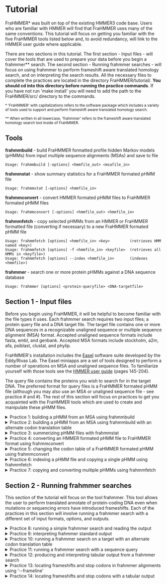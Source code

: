 # Tutorial

FraHMMER\* was built on top of the existing HMMER3 code base. Users who are familiar with HMMER will find that FraHMMER uses many of the same conventions. This tutorial will focus on getting you familiar with the five FraHMMER tools listed below and, to avoid redundancy, will link to the HMMER user guide where applicable. 

There are two sections in this tutorial. The first section - Input files - will cover the tools that are used to prepare your data before you begin a frahmmer\*\* search. The second section - Running frahmmer searches - will focus on using frahmmer to perform frameshift aware translated homology search, and on interpreting the search results. All the necessary files to complete the practices are located in the directory FraHMMER/tutorial/. **You should cd into this directory before running the practice commands**. If you have not run 'make install' you will need to add the path to the FraHMMER/src/ directory to the commands.

<sup>\* 'FraHMMER' with capitalizations refers to the software package which includes a variety of tools used to support and perform frameshift aware translated homology search. </sup>

<sup>\*\* When written in all lowercase, 'frahmmer' refers to the frameshift aware translated homology search tool inside of FraHMMER.</sup>


**Tools**
---

**frahmmbuild**   - build FraHMMER formatted profile hidden Markov models (pHMMs) from input multiple sequence alignments (MSAs) and save to file
```
Usage: frahmmbuild [-options] <hmmfile_out> <msafile_in>
```
**frahmmstat**   - show summary statistics for a FraHMMER formated pHMM file
```
Usage: frahmmstat [-options] <hmmfile_in>
```
**frahmmconvert** - convert HMMER formated pHMM files to FraHMMER formated pHMM files
```
Usage: frahmmconvert [-options] <hmmfile_out> <hmmfile_in>
```
**frahmmfetch**   - copy selected pHMMs from an HMMER or FraHMMER formatted file (converting if necessary) to a new FraHMMER formated pHMM file
```
Usage: frahmmfetch [options] <hmmfile_in> <key>         (retrieves HMM named <key>)
Usage: frahmmfetch [options] -f <hmmfile_in> <keyfile>  (retrieves all HMMs in <keyfile>)
Usage: frahmmfetch [options] --index <hmmfile_in>       (indexes <hmmfile>)
```
**frahmmer**      - search one or more protein pHMMs against a DNA sequence database
```
Usage: frahmmer [options] <protein-queryfile> <DNA-targetfile>
```


## Section 1 - Input files 

Before you begin using FraHMMER, it will be helpful to become familiar with the file types it uses. Each frahmmer search requires two input files; a protein query file and a DNA target file. The target file contains one or more DNA sequences in a recognizable unaligned sequence or multiple sequence alignment (MSA) format. Accepted unaligned sequence formats include fasta, embl, and genbank. Accepted MSA formats include stockholm, a2m, afa, psiblast, clustal, and phylip. 

FraHMMER's installation includes the [Easel](https://github.com/EddyRivasLab/easel) software suite developed by the Eddy/Rivas Lab.  The Easel miniapps are a set of tools designed to perform a number of operations on MSA and unaligned sequence files.  To familiarize yourself with those tools see the [HMMER user guide](http://eddylab.org/software/hmmer/Userguide.pdf) (pages 145-204). 

The query file contains the proteins you wish to search for in the target DNA. The preferred format for query files is a FraHMMER formated pHMM file (although you may also use an MSA or unaligned sequence file - see practice # and #). The rest of this section will focus on practices to get you acquainted with the FraHMMER tools which are used to create and manipulate these pHMM files.

<details><summary>Practice 1: building a pHMM from an MSA using frahmmbuild</summary>
<p>

The sensitivity of FraHMMER is powered, in large part, by the use of pHMMs. The pHMM files used by FraHMMER and nearly identical to the ones used by HMMER, but contain additional information needed to perform accurate frameshift-aware translations and provide reliable e-values. This additional information includes the frameshift rate and codon translation table to be used in the frahmmer search as well as tau and lambda values that define the curve for the pHMMs score distribution from the frameshift-aware Forward algorithm. If you would like more information on the other information in pHMM files see the [HMMER user guide](http://eddylab.org/software/hmmer/Userguide.pdf) (page 208). 
   
FraHMMER formated pHMMs can be created from MSA files using the tool frahmmbuild. The file MET.msa contains two stockholm formatted protein MSAs (note that stockholm is the only MSA format that allows multiple MSAs in a single file). You can build pHMMs from those MSAs and save them to the file MET.fhmm by running the following command: (note the file suffix '.fhmm' - this can help distinguish FraHMMER formated pHMM files from HMMER formatted ones, which often have the suffix '.hmm')
   
```bash
   % frahmmbuild MET.fhmm MET.msa
```
Now compare the summary output that is printed to your stdout to the text below (the exact CPU and elapsed time will vary):

```bash
# input alignment file:             MET.msa
# output HMM file:                  MET.fhmm
# - - - - - - - - - - - - - - - - - - - - - - - - - - - - - - - - - - - -

# idx    name                  nseq  alen  mlen fs_prob codon_tbl eff_nseq re/pos description
# ------ -------------------- ----- ----- ----- ------- --------- -------- ------ -----------
  1      metC                    11   483   409 0.01000         1     0.60  0.591 Cystathionine beta-lyase
  2      metG                    24   494   458 0.01000         1     0.62  0.589 Methionine--tRNA ligase

# CPU time: 4.38u 0.00s 00:00:04.38 Elapsed: 00:00:02.33
```
   
The following is a brief description of each of the above fields. 

```
idx            Number, in order of the MSA file.

name           Name of the pHMM.

nseq           Number of sequences in the alignment this pHMM was built from.

alen           Length of alignment - number of columns in the MSA.

mlen           Length of the pHMM - number of match states.
   
fs_prob        The probability assigned to a nucleotide insertion that results in a frameshift

codon_tbl      The NCBI codon translation table ID assumed for the target DNA

eff_nseq       Effective sequence number. This was the “effective” number of independent sequences that frahmmbuild’s default “entropy weighting” step decided on, given the phylogenetic similarity of the nseq sequences in the input alignment. 

re/pos         Mean positional relative entropy, in bits. This can be ignored by most users. 
   
description    Description of the protein family - may be blank.
```
</p>
</details>

<details><summary>Practice 2: building a pHMM from an MSA using frahmmbuild with an alternate codon translation table</summary>
<p>

One of the fields that distinguishes a FraHMMER formatted pHMM file from an HMMER formated pHMM file is an [NCBI codon translation table ID](https://www.ncbi.nlm.nih.gov/Taxonomy/Utils/wprintgc.cgi). The correct codon table depends on the origins of the target DNA you intend to search the pHMMs against. When you run a frahmmer search, selecting the correct codon table will produce the highest quality alignments. Ensuring that the pHMMs were built with that same codon table will produce the most accurate e-values for those alignments. 
   
By default, frahmmbuild will use the standard code employed by eukaryotic nuclear DNA. To use an alternate codon translation table include the option --ct followed by a table ID from the list below:

```bash
id  description
--- -----------------------------------
  1 Standard
  2 Vertebrate mitochondrial
  3 Yeast mitochondrial
  4 Mold, protozoan, coelenterate mitochondrial; Mycoplasma/Spiroplasma
  5 Invertebrate mitochondrial
  6 Ciliate, dasycladacean, Hexamita nuclear
  9 Echinoderm and flatworm mitochondrial
 10 Euplotid nuclear
 11 Bacterial, archaeal; and plant plastid
 12 Alternative yeast
 13 Ascidian mitochondrial
 14 Alternative flatworm mitochondrial
 16 Chlorophycean mitochondrial
 21 Trematode mitochondrial
 22 Scenedesmus obliquus mitochondrial
 23 Thraustochytrium mitochondrial
 24 Pterobranchia mitochondrial
 25 Candidate Division SR1 and Gracilibacteria
```

In practice 8 you will search the pHMMs in MET.msa against a target sequence from the genome of an endosymbiotic bacteria that uses codon table 4. Running the following command will build the pHMMs using the correct codon table for that target:
   
```bash
   % frahmmbuild --ct 4 MET-ct4.fhmm MET.msa
```
   
The summary output should be nearly identical to that in Practice 1, except for the output file name and the codon table field which should now say 4 for both pHMMs. 

</p>
</details>

<details><summary>Practice 3: summerizing pHMM files with frahmmstat</summary>
<p>

Since a pHMM file may contain any number of individual models, it is useful to be able to quickly summarize the contents. The tool frahmmstat is designed to provide such a summary for FraHMMER formated pHMM files.  The following command will summarize the pHMM file built in practice 1:
   
```bash
   % frahmmstat MET.fhmm
```
   
This command should produce the following output to stdout:

```bash
#
# idx    name                 accession        nseq eff_nseq   mlen fs_prob codon_tbl re/pos
# ------ -------------------- ------------ -------- -------- ------ ------- --------- ------
  1      metC                 -                  11     0.60    409 0.01000         1   0.53
  2      metG                 -                  24     0.62    458 0.01000         1   0.53
```

The fields are mainly the same as those produced by frahmmbuild, and detailed in practice 1, except for the accession field which may contain an alphanumeric identifier for the protein family or be left blank if no accession is listed for the pHMM. 

</p>
</details>

<details><summary>Practice 4: converting an HMMER formated pHMM file to FraHMMER format using frahmmconvert</summary>
<p>

If you have an existing HMMER formatted pHMM file and want to use it to run a frahmmer search, you will first need to convert it to the FraHMMER format using frahmmconvert. The file tRNA-proteins.hmm contains 12 pHMMs in HMMER3 format. The following command will create the FraHMMER formatted file tRNA-proteins.fhmm containing the same three pHMMs:

```bash
   % frahmmconvert XXX.fhmm XXX.hmm
```
Your summary output should match that shown below.
   
```
# input HMM file:                   tRNA-proteins.hmm
# output HMM file:                  tRNA-proteins.fhmm
# - - - - - - - - - - - - - - - - - - - - - - - - - - - - - - - - - - - -

# idx    name                  nseq  mlen fs_prob codon_tbl eff_nseq re/pos description
# ------ -------------------- ----- ----- ------- --------- -------- ------ -----------
  1      ATE_N                   30    78 0.01000         1     1.11  0.726 Arginine-tRNA-protein transferase, N terminus
  2      GlutR_N                 12   152 0.01000         1     0.87  0.590 Glutamyl-tRNAGlu reductase, N-terminal domain
  3      PTH2                    10   116 0.01000         1     0.74  0.589 Peptidyl-tRNA hydrolase PTH2
  4      RtcB                    30   459 0.01000         1     0.83  0.590 tRNA-splicing ligase RtcB
  5      TGT                     15   238 0.01000         1     0.80  0.589 Queuine tRNA-ribosyltransferase
  6      Thg1                    30   131 0.01000         1     0.69  0.589 tRNAHis guanylyltransferase
  7      Trm56                   11   121 0.01000         1     0.64  0.590 tRNA ribose 2'-O-methyltransferase, aTrm56
  8      tRNA-synt_1_2           30   185 0.01000         1     0.91  0.590 Leucyl-tRNA synthetase, Domain 2
  9      tRNA-synt_1c_C          14   192 0.01000         1     0.81  0.591 tRNA synthetases class I (E and Q), anti-codon binding domain
  10     tRNA-synt_2d            19   247 0.01000         1     0.73  0.592 tRNA synthetases class II core domain (F)
  11     tRNA-Thr_ED             12   136 0.01000         1     0.63  0.590 Archaea-specific editing domain of threonyl-tRNA synthetase
  12     TruB_C                  11    56 0.01000         1     1.64  0.994 tRNA Pseudouridine synthase II, C terminal
```

</p>
</details>

<details><summary>Practice 5: changing the codon table of a FraHMMER formated pHMM using frahmmconvert</summary>
<p>
 
You can also use frahmmconvert to change the codon table of an existing FraHMMER pHMM file using the --ct flag. This is faster than rebuilding from the original MSA.  The following command will create the file tRNA-proteins-ct11.fhmm containing the same 12 pHMMs as tRNA-proteins.fhmm but modified to use NCBI codon translation table 11:
   
```bash
   % frahmmconvert --ct 11 tRNA-proteins-ct11.fhmm tRNA-proteins.fhmm
```

This should produce the following output:
 
```
# input HMM file:                   tRNA-proteins.fhmm
# output HMM file:                  tRNA-proteins=ct11.fhmm
# - - - - - - - - - - - - - - - - - - - - - - - - - - - - - - - - - - - -

# idx    name                  nseq  mlen fs_prob codon_tbl eff_nseq re/pos description
# ------ -------------------- ----- ----- ------- --------- -------- ------ -----------
  1      ATE_N                   30    78 0.01000        11     1.11  0.726 Arginine-tRNA-protein transferase, N terminus
  2      GlutR_N                 12   152 0.01000        11     0.87  0.590 Glutamyl-tRNAGlu reductase, N-terminal domain
  3      PTH2                    10   116 0.01000        11     0.74  0.589 Peptidyl-tRNA hydrolase PTH2
  4      RtcB                    30   459 0.01000        11     0.83  0.590 tRNA-splicing ligase RtcB
  5      TGT                     15   238 0.01000        11     0.80  0.589 Queuine tRNA-ribosyltransferase
  6      Thg1                    30   131 0.01000        11     0.69  0.589 tRNAHis guanylyltransferase
  7      Trm56                   11   121 0.01000        11     0.64  0.590 tRNA ribose 2'-O-methyltransferase, aTrm56
  8      tRNA-synt_1_2           30   185 0.01000        11     0.91  0.590 Leucyl-tRNA synthetase, Domain 2
  9      tRNA-synt_1c_C          14   192 0.01000        11     0.81  0.591 tRNA synthetases class I (E and Q), anti-codon binding domain
  10     tRNA-synt_2d            19   247 0.01000        11     0.73  0.592 tRNA synthetases class II core domain (F)
  11     tRNA-Thr_ED             12   136 0.01000        11     0.63  0.590 Archaea-specific editing domain of threonyl-tRNA synthetase
  12     TruB_C                  11    56 0.01000        11     1.64  0.994 tRNA Pseudouridine synthase II, C terminal
# CPU time: 8.65u 0.00s 00:00:08.65 Elapsed: 00:00:08.67
```
 
</p>
</details>

<details><summary>Practice 6: indexing a pHMM file and copying a single pHMM using frahmmfetch </summary>
<p>

If you only need to search with a single pHMM but it is located in a file with multiple pHMMs, you can save time by copying the desired pHMM to a new file using frahmmfetch. If the original file contains a large number of pHMMs, you may want to create an index file to speed up the fetch process.  The following command will index the create the index file tRNA-proteins.fhmm.ssi for the FraHMMER pHMM file created in Practice 4. 
```bash
   % frahmmfetch --index tRNA-proteins.fhmm 
```
The summary output should read as follows:
   
```
Working...    done.
Indexed 12 HMMs (12 names and 12 accessions).
SSI index written to file tRNA-proteins.fhmm.ssi
```
Whether or not you choose to create an index you will need the name of the pHMM you wish to copy to use as a key. The command below will copy the pHMM PTH2 from the tRNA-proteins.fhmm.  The -o flag will direct the copied pHMM to the specified output file (PTH2.hmm in this case). Otherwise, it will be printed to standard out. 
```bash
   % frahmmfetch -o PTH2.fhmm tRNA-proteins.fhmm PTH2
```
The summary output should simply read as:
```
Retrieved HMM PTH2.
```
</p>
</details>

<details><summary>Practice 7: copying and converting multiple pHMMs using frahmmfetch </summary>
<p>

You can also use frahmmfetch to copy multiple pHMMs. To do so you will need to create a key file that contains the names of all the pHMMs you wish to copy, with one name per line, and use the -f flag. If the original pHMM file is in HMMER format frahmmfetch will automatically convert it to FraHMMER format. The following command will copy all 3 of the pHMMs listed in the key file tRNA-synthetases-key.txt from an HMMER formated pHMM file, convert them to FraHMMER format, and print them to the output file tRNA-synthetases.fhmm.
   
```bash
   % frahmmfetch -f -o tRNA-synthetases.fhmm tRNA-proteins.hmm tRNA-synthetases-key.txt
```
   
The summary output should simply read as:
   
```
Retrieved 3 HMMs.
```
   
As with frahmmconvert, you can also use the --ct flag with frahmmfetch to change the codon table.
   
</p>
</details>

## Section 2 - Running frahmmer searches

This section of the tutorial will focus on the tool frahmmer. This tool allows the user to perform translated annotate of protein-coding DNA even when mutations or sequencing errors have introduced frameshifts. Each of the practices in this section will involve running a frahmmer search with a different set of input formats,  options, and outputs. 

<details><summary>Practice 8: running a simple frahmmer search and reading the output</summary>
<p>

Every frahmmer search requires two inputs - the query and the target.  In this practice, you will use the single pHMM in the file PTH2.fhmm as the query.  For the target, you will use a single DNA sequence in the file target-PTH2.fa. The -o flag is used to direct the standard output to the file PTH2.out. 
   
```bash
   % frahmmer -o PTH2.out PTH2.fhmm target-PTH2.fa
```
 
See Practice 9 for a breakdown of the frahmmer standard output in PTH2.out
  
    
</p>
</details>

<details><summary>Practice 9: interpreting frahmmer standard output</summary>
<p>

The file PTH2.out contains the standard frahmmer output for a search between the query file PTH2.fhmm and the target file target-PTH2.fa. If you open this file you will see that it is organized into the following sections:
     
   1) File Header - lines begin with '#' and contain basic information about the search parameters
```
# query HMM file:                  PTH2.fhmm
# target sequence database:        target-PTH2.fa
# frameshift probability:          0.010000
# codon translation table          1
# output directed to file:         PTH2.out
# - - - - - - - - - - - - - - - - - - - - - - - - - - - - - - - - - - - -   
```
    
   2) Query Header - includes a summary of each query and a hits list sorted by E-value.  For each hit, the query header lists the E-value, bit score, and bias score adjustment (for more information on bias scores see pages 60-61 of the [HMMER user guide](http://eddylab.org/software/hmmer/Userguide.pdf).  This is followed by name of the target sequence where the hit was located, the target sequence position for the start and end of the alignment, the number of frameshifts and stop codons in that alignment, and finally a target description (which may be blank).

```
   Query:       PTH2  [M=116]
   Accession:   PF01981.11
   Description: Peptidyl-tRNA hydrolase PTH2
   Scores for complete hits:
    E-value  score  bias  Sequence     start    end  shifts  stops  Description
    ------- ------ -----  --------     -----  -----  ------  -----  -----------
    3.4e-34  110.1   0.3  PTH2-target    672    325       0      0
    4.2e-33  110.3   0.0  PTH2-target   1273   1731       0      0
    2.7e-27   91.6   0.2  PTH2-target   2659   2343       2      1
```
   
   3) Annotation Lines- for each hit listed in the query header, frahmmer will produce an annotation line containing useful information about the hit. After the line 'Annotation for each hit (and alignments):' these annotation lines (as well as the alignments) will appear, sorted first by target sequence and then by e-value.
   
       As in the query header, the annotations line lists the score, bias, and E-value for each hit. It also lists three types of coordinates for the hit - the alignment start and end coordinates for both the query (hmm-from & hmm-to) and the target (ali-from & ali-to), as well as the envelope coordinates (env-from & env-to). The envelope is the region of the target that frahmmer has identified as containing the homology (the hit alignment is always contained within the envelope). It is the envelope coordinates that bound the target subsequence used to calculate the score, bias, and E-value. An explanation of the characters seen after the coordinates ('.','[', & ']') can be found on page 38 of the [HMMER user guide](http://eddylab.org/software/hmmer/Userguide.pdf). The annotation line also lists the number of frameshifts and stop codons in the alignment (shift & stops), the full length of the target sequence (sq-len), and the alignment's accuracy score (acc) which is the average expected per residue accuracy of the alignment. 
       
       Below is the annotation line for the first hit in the file PTH2.out
  
```
Annotation for each hit (and alignments):
>> PTH2-target
    score  bias    Evalue   hmm-from    hmm-to     ali-from    ali-to     env-from    env-to    shifts  stops    sq-len    acc
   ------ ----- ---------   --------   -------    --------- ---------    --------- ---------    ------  ----- ---------   ----
 !  110.1   0.3   3.4e-34          2       116 .]       672       325 ..       675       325 ..      0      0      3000   0.92
```
   
   4) Alignment - Bellow each annotation line frahmmer prints the alignment for that query-target hit. A typical frahmmer alignment will contain at least the following five rows (in order from top to bottom): (1) the query row, (2) the match row, (3) the translation row, (4) the target row, and (5) the posterior probability row. If the pHMM was built from an MSA containing consensus structure or reference annotations those will be visible on separate CS and RF rows above the query row.  There are also three types of columns: (1) a match in which a query amino is aligned to a target codon or quasi-codon, (2) a deletion in which the query amino acid is aligned to target gap characters, or (3) an insertion in which the target codon is aligned to a query gap character. 
   
       The query row begins with the name of the query pHMM followed by the coordinates of the first amino acid on that line of the alignment and ends with the coordinates of the last amino acid on that line of the alignment. For each column, the query row shows either the query consensus letter, for matches and deletions, or a gap character ('.') for insertions. 
   
       The target row begins with the name of the target sequence followed by the coordinates of the first nucleotide on that line of the alignment and ends with the coordinates of the last nucleotide on that line of the alignment. For each column, the target row shows the target codon or pseudo-codon that has been aligned to the query. In the case of a deletion, the target line will print three gap characters ('---') in place of the codon. 
   
       The translation row shows the amino acid translations of the codons and pseudo-codons on the target row.  The match row shows which columns in the alignment are positive scoring. Exact matches are shown as the matched amino acid residue (in lowercase) and positive scoring mismatches are shown as a '+'. Finally, the posterior probability (PP) row gives the expected accuracy for each position of the alignment.
   
       Below is the first line of the first alignment in the file PTH2.out.  It contains a CS row in addition to the five basic rows detailed above.  All the columns in this line of the alignment are matches and, as there are no frameshifts, no quasi-codons are present. 

```
  Alignment:
  score: 110.1 bits
                    E    E    E    E    E    E    E    E    S    C    C    S    S    -    H    H    H    H    H    H    H    H    H    H    H  CS
         PTH2   2   l    k    q    v    i    v    v    r    t    d    l    k    m    g    k    G    k    l    a    a    q    v    a    h    a   26
                    +    k         v    +    v    v    r    t    d    l         m    +    k    G    k    +    a    a    q    +    +    h    a
                    V    K    L    V    L    V    V    R    T    D    L    G    M    T    K    G    K    I    A    A    Q    C    S    H    A
  PTH2-target 672  GTG  AAG  CTT  GTG  CTG  GTT  GTG  AGG  ACA  GAT  CTG  GGC  ATG  ACC  AAA  GGC  AAA  ATC  GCC  GCC  CAG  TGC  TCG  CAT  GCA  598
                    8    9    9    *    *    *    *    *    *    *    *    *    *    *    *    *    *    *    *    *    *    *    *    *    *   PP
```
      
   5) Query Footer - each query's output will conclude with a footer that provides information about the hit filtering process inside frahmmer.  The average user can ignore this data.  For those who are interested, more information on these data can be found on page 54 of the [HMMER user guide](http://eddylab.org/software/hmmer/Userguide.pdf).  There will also be a couple of lines listing run times and a line with just '//', indicating the end of the output for the query.
   
       Bellow is the query footer from PTH2.out.

```
Internal pipeline statistics summary:
-------------------------------------
Query model(s):                            1  (116 nodes)
Target sequence(s):                        1  (6000 residues searched)
Residues passing SSV filter:            1503  (0.251); expected (0.02)
Residues passing bias filter:           1503  (0.251); expected (0.02)
Residues passing Vit filter:            1401  (0.234); expected (0.001)
Residues passing Fwd filter:            1961  (0.327); expected (1e-05)
Total number of hits:                      3  (0.187)
# CPU time: 0.04u 0.01s 00:00:00.05 Elapsed: 00:00:00.05
# Mc/sec: 12.20
//
```
   
   6) File Footer - If frahmmer did not encounter any errors the last line of the file will simply read '[ok]'
   
</p>
</details>

<details><summary>Practice 10: running a frahmmer search on a target with an alternate codon translation table</summary>
<p>

As discussed in Practice 2, some DNA sequences use alternate codon translation tables and the best results are achieved by specifying the correct codon table both when building the pHMMs and when performing the search. To prevent searches with mismatched codon tables, frahmmer responds to such searches with an error message. Running the following command will attempt a mismatches search by searching the pHMMs in MET.hmm, built with the standard codon table, against the target DNA in the file target-MET.fa while specifying the use of the alternate codon table 4. 
   
```bash
   % frahmmer --ct 4 -o MET.out MET.fhmm target-MET.fa
```
   
This will result in the following error message:

```bash
   Error: Requested codon translation table ID 4 does not match the codon translation table ID of the HMM file MET.hmm. Please run frahmmconvert with option '--ct 4'.
```

In this case, we already have a pHMM file built with the correct codon table and can skip running frahmmconvert. The following command will use that pHMM file to run the same search, but without a codon table mismatch. 

```bash
   % frahmmer --ct 4 -o MET-ct4.out MET-ct4.hmm  target-MET.fa
```
The file MET-ct4.out should contain a single hit between each of the pHMMS in MET-ct4.hmm and the DNA sequence in target-MET.fa.
   
</p>
</details>

<details><summary>Practice 11: running a frahmmer search with a sequence query</summary>
<p>

If you do not wish to build the query pHMMs ahead of time you can use a sequence file (MSA of unaligned) as the query and frahmmer will build the pHMMs on the fly. However, depending on the number and length of the proteins, building pHMMs can be time consuming. If you chose to use a sequence query file it is recommended that you use the '--hmmout' flag to save the pHMMs for use in any subsequent searches. The following command uses the single unaligned sequence in the file gidA.fa as the query, building a pHMM for that sequence and printing it the to file gidA.fhmm. The use of the '--ct' flag will determine the codon table used both to build the pHMM and to conduct the search. The standard output is directed to the file gidA.out using the '-o' flag. 
   
```bash
   % frahmmer --ct 4 --hmmout gidA.fhmm -o gidA.out gidA.fa target-gidA.fa
```
   
The file gidA.fhmm will now contain a single pHMM built with codon table 4 and gidA.out will contain output for a single git between that pHMM and the DNA sequence in target-gidA.fa.
</p>
</details>

<details><summary>Practice 12: producing and interpreting tabular output from a frahmmer search</summary>
<p>
   
In addition to the standard output, frahmmer can also produce a tabular summary file with a more easily parsable list of the hits found in a search. By using the '--tblout' flag you can direct frahmmer to create this tabular output and save it to the file of your choosing. The following command will run the same search as in Practice 8, but with the addition of the '--tblout' flag directing the tabular output to the file PTH2.tbl.
   
```bash
   % frahmmer -o PTH2.out --tblout PTH2.tbl PTH2.fhmm target-PTH2.fa
``` 

If you open the file PTH2.tbl you will see the following text (file directories and dates may vary):

```
# target name         accession  query name           accession   hmm len  hmm from    hmm to   seq len  ali from    ali to  env from    env to   E-value  score  bias  shifts  stops  pipe description of target
#------------------- ---------- -------------------- ---------- --------- --------- --------- --------- --------- --------- --------- --------- --------- ------ ----- ------- ------ ----- ---------------------
seq1                 -          PTH2                 PF01981.11       116         2       116      3000       672       325       675       325   3.4e-34  110.1   0.3       0      0   std -
seq1                 -          PTH2                 PF01981.11       116         2       116      3000      1273      1731      1263      1734   4.2e-33  110.3   0.0       0      0    fs -
seq1                 -          PTH2                 PF01981.11       116         5       113      3000      2659      2343      2677      2327   2.7e-27   91.6   0.2       2      1    fs -
#
# Program:         frahmmer
# Query file:      PTH2.fhmm
# Target file:     target-PTH2.fa
# Option settings: frahmmer -o PTH2.out --tblout PTH2.tbl PTH2.fhmm target-PTH2.fa
# Current dir:     FraHMMER/tutorial
# Date:            Wed Mar  1 18:27:58 2023
# [ok]
``` 

A brief description of each column header (from left to right) is provided below.

```
target name             Name of the target sequence where the hit is located.

accession               Alphanumeric ID for the target sequence (if provided in the target file).

query name              Name of the query pHMM. 

accession               Alphanumeric ID for the query (if provided in the query file).

hmm len                 Length (number of match states) of the query pHMM.
   
hmm from                The start position of the alignment on the query pHMM. 
   
hmm to                  The end position of the alignment on the query pHMM. 
   
seq len                 The length of the target sequence (in nucleotides).
   
ali from                The start position of the alignment on the target sequence. If the hit is located on the reverse complement strand, ali from will be greater than ali to.
   
ali to                  The end position of the alignment on the target sequence.
   
env from                The start position of the hit envelope on the target sequence.  See practice 9 for an explanation of hit envelopes. 
   
env to                  The end position of the hit envelope on the target sequence. 

E-value                 The hit e-value. 
   
score                   The hit bit score.
   
bias                    The hit bias adjustment score. See pages 60-61 of the [HMMER user guide](http://eddylab.org/software/hmmer/Userguide.pdf) for an explanation of bias adjustment. 
   
shifts                  The number of frameshifts reported in the alignment.
   
stops                   The number of stop codons reported in the alignment.
   
pipe                    The translation pipeline used to produce the hit, either standard 'std' or frameshift aware 'fs'. To reduce runtimes and the potential for false frameshifts frahmmer uses standard (non frameshift aware) translation for hits it determines are unlikely to contain frameshifts.  Most users can ignore this column. 
   
description of target   Description of the target sequence (if provided in the target file).
```

</p>
</details>

<details><summary>Practice 13: locating frameshifts and stop codons in frahmmer alignments using '--frameline' </summary>
<p>
   
While both the standard and tabular outputs give the user the count of frameshifts and stop codons in an alignment, the user may also want to locate the quasi and stop codons.  Quasi-codons with deletions can be identified by looking for codons with one or two '-' characters in place of a nucleotide. Quasi-codons with insertions can be identified by looking for codons with more than 4 or 5 nucleotides (the nucleotides frahmmer determines to be the insertions will be shown in lowercase).  Stop codons can be identified by looking for codons with all three nucleotides in lowercase and an 'X' on the translation row. Below are examples of quasi and stop codons taken from the alignment in gidA.out from Practice 10:
 
```
 | one nucleotide deletion | two nucleotide deletions | one nucleotide insertion | two nucleotide insertions | stop codon |
 |            w            |            g             |            k             |            v              |      a     |
 |            w            |            g             |            +             |            v              |            |
 |            W            |            G             |            Q             |            V              |      X     |
 |           -GA           |           --A            |          CtAA            |          GTtaT            |     taa    |
 |            6            |            3             |            8             |            7              |      8     |
```

To make it easier to locate frameshifts and stop codons the '--frameline' flag can be used to add a row to the alignment that numbers the frame of each codon and quasi-codon. This line can be used to locate quasi-codons by looking for a change from one frame to another.  Stop codons can be identified on the frameline by a '0'. Note that, for hits on the reverse complement strand of a sequence, the frames will be negative (i.e. -1, -2, & -3). 
   
 Running the follwing comand will use the file gidA.fhmm, created in Practice 10, to search a single pHMM against the DNA sequence in the file target-gidA.fa using codon table 4. The '-o' flag will direct the standard output to the file gidA-frameline.out and the '--frameline' flag will add the frameline row to the alignment.
   
```bash
   % frahmmer --ct 4 --frameline -o gidA-frameline.out gidA.fhmm target-gidA.fa
```
   
The following is an excerpt of four lines from the alignment in gidA-frameline.out. This excerpt shows two frameshifts (one by deletion and one by insertion) as well as one stop codon (the frame is shown directly beneath each codon or quasi-codon). On the first line, the frame changes - from 3 to 1 -  due to the deletion of two nucleotides. There is a stop codon on the third line, with a 0 in the frameline.  On the fourth line, the frame changes again - from 1 to 2 - due to a single nucleotide insertion. 
 
```
  gidA   218   a    v    y    t    l    i    k    a    s    a    .    n    q    a    p    m    c    l    g    .    .    r    l    l    a    k   240
                         y         l    +                                            p    m                             r         l
               N    T    Y    K    L    L    N    T    Y    T    v    V    L    T    P    M    K    K    Q    h    h    R    T    L    D    P
  seq1 27132  AAC  ACC  TAC  AAA  CTA  TTA  AAT  ACC  TAC  ACC  GTT  GTT  CTA  ACT  CCC  A--  AAG  AAA  CAA  CAC  CAC  CGA  ACG  TTG  GAC  CCA  27207
               3    3    3    3    3    3    3    3    3    3    3    3    3    3    3    1    1    1    1    1    1    1    1    1    1    1   FRAME
               *    *    *    9    9    9    7    6    5    4    1    3    4    5    5    2    2    2    3    0    0    5    4    4    2    1   PP

  gidA   241   g    p    r    y    c    l    s    i    e    g    k    t    l    k    f    g    r    k    p    q    k    l    i    m    e    p   266
                                                                                                                   +         i    +    e    p
               T    S    T    L    F    N    Q    T    -    K    M    K    H    P    -    T    I    N    I    Y    R    P    I    I    E    P
  seq1 27208  ACA  TCC  ACC  CTT  TTC  AAC  CAA  ACT  ---  AAA  ATG  AAA  CAT  CCA  ---  ACC  ATA  AAC  ATC  TAC  AGA  CCC  ATC  ATA  GAA  CCA  27279
               1    1    1    1    1    1    1    1    .    1    1    1    1    1    .    1    1    1    1    1    1    1    1    1    1    1   FRAME
               1    0    0    0    0    0    0    1    .    0    0    0    0    0    .    4    4    5    6    7    8    8    9    *    *    *   PP

  gidA   267   e    a    t    g    s    s    s    v    y    v    n    g    l    s    t    s    m    .    p    i    e    l    q    l    q    l   291
               e                   +         +    v    +    +    n    g         s         s                   +         +    q    l         +
               E    X    L    D    T    K    T    V    H    L    N    G    T    S    I    S    T    s    N    L    V    I    Q    L    N    I
  seq1 27280  GAA  taa  CTT  GAT  ACT  AAA  ACT  GTA  CAC  CTA  AAT  GGT  ACC  TCT  ATC  TCA  ACC  TCC  AAT  CTG  GTA  ATC  CAA  CTT  AAC  ATA  27357
               1    0    1    1    1    1    1    1    1    1    1    1    1    1    1    1    1    1    1    1    1    1    1    1    1    1   FRAME
               *    8    8    9    9    9    *    *    *    *    *    *    9    9    7    7    5    1    6    8    9    9    *    *    *    *   PP

  gidA   292   l    k    f    t    k    a    f    r    g    a    k    i    i    k    a    g    y    a    i    e    y    d    c    v    c    s   317
               l    k         t    +                                  +    +    k    +         +         i    e    y    d              c    s
               L    K    P    T    Q    H    P    I    D    V    C    V    V    K    S    K    H    T    I    E    Y    D    V    T    C    S
  seq1 27358  CTA  AAA  CCC  ACA CtAA  CAC  CCA  ATT  GAT  GTC  TGT  GTT  GTT  AAG  TCC  AAA  CAC  ACC  ATA  GAA  TAC  GAT  GTA  ACT  TGT  TCA  27436
               1    1    1    1    2    2    2    2    2    2    2    2    2    2    2    2    2    2    2    2    2    2    2    2    2    2   FRAME
               *    *    *    *    8    7    7    8    9    9    *    *    *    *    *    *    *    *    *    *    *    *    *    *    *    *   PP
```
 
</p>
</details>

<details><summary>Practice 14: locating frameshifts and stop codons with a tabular output </summary>
<p>
   
While the frameline makes it easier to find frameshifts and stop codons in individual alignments, some users may want to see the locations of frameshifts and stop codons across multiple alignments and in a  more parseable form.  For this reason, the flag '--fstblout' allows the user to create a tabular output of frameshift and stop codon locations for all hits. The following command reruns the same search as in Practice 13, but rather than using '--frameline' it uses '--fstblout' to save frameshift and stop codon locations to the file gidA.fstbl.  
   
```bash
   % frahmmer --ct 4 -o gidA-fstbl.out --fstblout gidA.fstbl gidA.fhmm target-gidA.fa
``` 

If you open the file PTH2.tbl you will see the following text (file directories and dates may vary):

```
# target name         accession  query name           accession  E-value   ali from  ali to     I D S  length  seq start  ali start
#------------------- ----------- -------------------- ---------- --------- --------- ---------  -----  ------  ---------  ---------
 seq1                 -          gidA                 -              2e-12 26678     27756          I       2  26756             79
 seq1                 -          gidA                 -              2e-12 26678     27756          D       1  26815            138
 seq1                 -          gidA                 -              2e-12 26678     27756          I       1  26958            281
 seq1                 -          gidA                 -              2e-12 26678     27756          D       2  26995            318
 seq1                 -          gidA                 -              2e-12 26678     27756          D       1  27029            352
 seq1                 -          gidA                 -              2e-12 26678     27756          D       2  27076            399
 seq1                 -          gidA                 -              2e-12 26678     27756          D       2  27116            439
 seq1                 -          gidA                 -              2e-12 26678     27756          D       2  27177            500
 seq1                 -          gidA                 -              2e-12 26678     27756          S       0  27283            606
 seq1                 -          gidA                 -              2e-12 26678     27756          I       1  27370            693
 seq1                 -          gidA                 -              2e-12 26678     27756          I       1  27647            970
 seq1                 -          gidA                 -              2e-12 26678     27756          I       1  27696           1019
#
# Program:         frahmmer
# Query file:      gidA.fhmm
# Target file:     target-gidA.fa
# Option settings: frahmmer -o gidA.out --fstblout gidA.fstbl --ct 4 gidA.fhmm target-gidA.fa
# Current dir:     FraHMMER/tutorial
# Date:            Thu Mar  2 13:16:45 2023
# [ok]
```

A brief description of each column header (from left to right) is provided below.

```
target name             Name of the target sequence where the hit is located.

accession               Alphanumeric ID for the target sequence (if provided in the target file).

query name              Name of the query pHMM. 

accession               Alphanumeric ID for the query (if provided in the query file).

E-value                 The hit e-value. 
   
ali from                The start position of the alignment on the target sequence. If the hit is located on the reverse complement strand, ali from will be greater than ali to.
   
ali to                  The end position of the alignment on the target sequence.
   
I D S                   Type of codon/quasi-codons.  I - insertion.  D - deletion. S - stop codon.
   
length                  Number of nucleotides inserted or deleted (0 for stop codons).
   
seq start               Position (in the target sequence) of the start of the quasi-codon or stop codon.
   
ali start               Position (in the alignment) of the start of the quasi-codon or stop codon.  First nucleotide in the alignment = 1.
```
</p>
</details>


